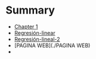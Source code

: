 # Summary

- [Chapter 1](./chapter_1.md)
- [Regresión-linear](./Regresionlinear-PBI)
- [Regresión-lineal-2](./Regresionlineal2-PBI)
- [PAGINA WEB](./PAGINA WEB)
- 
